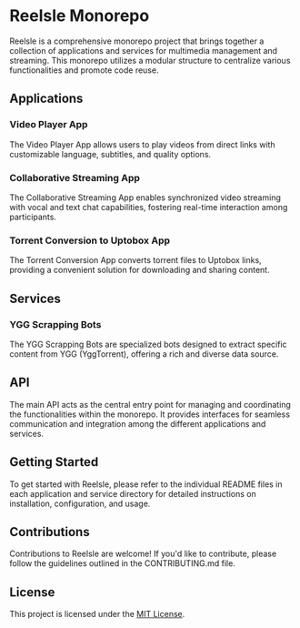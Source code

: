 # Reelsle Monorepo

Reelsle is a comprehensive monorepo project that brings together a collection of applications and services for multimedia management and streaming. This monorepo utilizes a modular structure to centralize various functionalities and promote code reuse.

## Applications

### Video Player App

The Video Player App allows users to play videos from direct links with customizable language, subtitles, and quality options.

### Collaborative Streaming App

The Collaborative Streaming App enables synchronized video streaming with vocal and text chat capabilities, fostering real-time interaction among participants.

### Torrent Conversion to Uptobox App

The Torrent Conversion App converts torrent files to Uptobox links, providing a convenient solution for downloading and sharing content.

## Services

### YGG Scrapping Bots

The YGG Scrapping Bots are specialized bots designed to extract specific content from YGG (YggTorrent), offering a rich and diverse data source.

## API

The main API acts as the central entry point for managing and coordinating the functionalities within the monorepo. It provides interfaces for seamless communication and integration among the different applications and services.

## Getting Started

To get started with Reelsle, please refer to the individual README files in each application and service directory for detailed instructions on installation, configuration, and usage.

## Contributions

Contributions to Reelsle are welcome! If you'd like to contribute, please follow the guidelines outlined in the CONTRIBUTING.md file.

## License

This project is licensed under the [MIT License](LICENSE).
